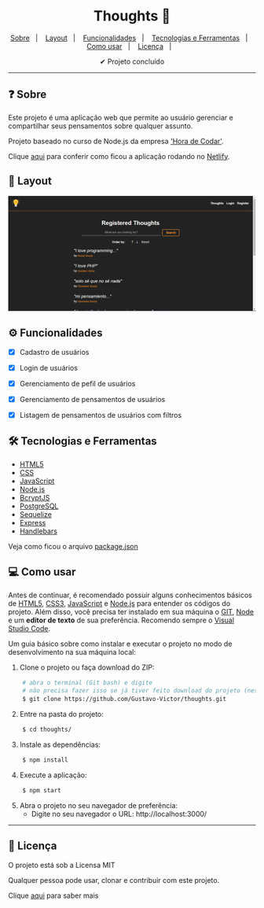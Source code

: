 
<h1 align='center'>Thoughts 💭</h1>

<p align="center">
  <a href="#-sobre">Sobre</a>&nbsp;&nbsp;&nbsp;|&nbsp;&nbsp;&nbsp;
  <a href="#-layout">Layout</a>&nbsp;&nbsp;&nbsp;|&nbsp;&nbsp;&nbsp;
  <a href="#-funcionalidades">Funcionalidades</a>&nbsp;&nbsp;&nbsp;|&nbsp;&nbsp;&nbsp;
  <a href="#-tecnologias-e-ferramentas">Tecnologias e Ferramentas</a>&nbsp;&nbsp;&nbsp;|&nbsp;&nbsp;&nbsp;
  <a href="#-como-usar">Como usar</a>&nbsp;&nbsp;&nbsp;|&nbsp;&nbsp;&nbsp;
  <a href="#-licença">Licença</a>&nbsp;&nbsp;&nbsp;|&nbsp;&nbsp;&nbsp;
</p>

<p align="center">
    ✔ Projeto concluído
</p>

<hr/>


## ❓ Sobre

Este projeto é uma aplicação web que permite ao usuário gerenciar e compartilhar seus pensamentos sobre qualquer assunto. 

Projeto baseado no curso de Node.js da empresa ['Hora de Codar'](https://horadecodar.com.br/). 

Clique [aqui](https://remarkable-bienenstitch-3f7da2.netlify.app/) para conferir como ficou a aplicação rodando no [Netlify](https://app.netlify.com/).  


## 🎨 Layout

<img width="600" src="./public/img/screenshot.png" alt="Desktop" title="Desktop">


## ⚙️ Funcionalidades

- [x] Cadastro de usuários
- [x] Login de usuários
- [x] Gerenciamento de pefil de usuários
- [x] Gerenciamento de pensamentos de usuários
- [x] Listagem de pensamentos de usuários com filtros


## 🛠 Tecnologias e Ferramentas

- [HTML5](https://developer.mozilla.org/pt-BR/docs/Web/HTML)
- [CSS](https://developer.mozilla.org/pt-BR/docs/Web/CSS)
- [JavaScript](https://developer.mozilla.org/pt-BR/docs/Web/JavaScript)
- [Node.js](https://nodejs.org/docs/latest/api/)
- [BcryptJS](https://www.npmjs.com/package/bcryptjs)
- [PostgreSQL](https://www.postgresql.org/)
- [Sequelize](https://www.npmjs.com/package/sequelize)
- [Express](https://www.npmjs.com/package/express)
- [Handlebars](https://www.npmjs.com/package/express-handlebars)

Veja como ficou o arquivo [package.json](./package.json)


## 💻 Como usar

Antes de continuar, é recomendado possuir alguns conhecimentos básicos de [HTML5](https://developer.mozilla.org/pt-BR/docs/Web/HTML), [CSS3](https://developer.mozilla.org/pt-BR/docs/Web/HTML), [JavaScript](https://www.javascript.com/) e [Node.js](https://nodejs.org/docs/latest/api/) para entender os códigos do projeto. 
Além disso, você precisa ter instalado em sua máquina o [GIT](https://git-scm.com/), [Node](https://nodejs.org/en) e um **editor de texto** de sua preferência. Recomendo sempre o [Visual Studio Code](https://code.visualstudio.com/). 

Um guia básico sobre como instalar e executar o projeto no modo de desenvolvimento na sua máquina local: 

1. Clone o projeto ou faça download do ZIP: 

```bash
    # abra o terminal (Git bash) e digite 
    # não precisa fazer isso se já tiver feito download do projeto (nesse caso, só extraia a pasta e entre nela)
    $ git clone https://github.com/Gustavo-Victor/thoughts.git
```

2. Entre na pasta do projeto:

```bash
    $ cd thoughts/
```

3. Instale as dependências:

```bash
    $ npm install
```

4. Execute a aplicação:

```bash
    $ npm start
```

5. Abra o projeto no seu navegador de preferência:
    - Digite no seu navegador o URL: http://localhost:3000/

<hr/>


## 📝 Licença 

O projeto está sob a Licensa MIT 

Qualquer pessoa pode usar, clonar e contribuir com este projeto. 

Clique [aqui](./LICENSE) para saber mais  


